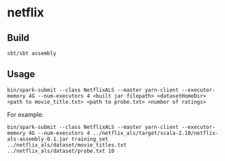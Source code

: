 # netflix

## Build

    sbt/sbt assembly

## Usage

    bin/spark-submit --class NetflixALS --master yarn-client --executor-memory 4G --num-executors 4 <built jar filepath> <datasetHomeDir> <path to movie_title.txt> <path to probe.txt> <number of ratings>
 
For example:

    bin/spark-submit --class NetflixALS --master yarn-client --executor-memory 4G --num-executors 4 ../netflix_als/target/scala-2.10/netflix-als-assembly-0.1.jar training_set ../netflix_als/dataset/movie_titles.txt ../netflix_als/dataset/probe.txt 10